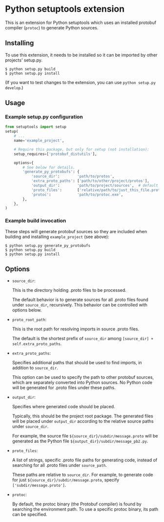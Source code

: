 # Python setuptools extension

This is an extension for Python setuptools which uses an installed protobuf
compiler (`protoc`) to generate Python sources.

## Installing

To use this extension, it needs to be installed so it can be imported by other
projects' setup.py.

```shell
$ python setup.py build
$ python setup.py install
```

(If you want to test changes to the extension, you can use `python setup.py
develop`.)

## Usage

### Example setup.py configuration

```python
from setuptools import setup
setup(
    # ...
    name='example_project',

    # Require this package, but only for setup (not installation):
    setup_requires=['protobuf_distutils'],

    options={
        # See below for details.
        'generate_py_protobufs': {
            'source_dir':        'path/to/protos',
            'extra_proto_paths': ['path/to/other/project/protos'],
            'output_dir':        'path/to/project/sources',  # default '.'
            'proto_files':       ['relative/path/to/just_this_file.proto'],
            'protoc':            'path/to/protoc.exe',
        },
    },
)
```

### Example build invocation

These steps will generate protobuf sources so they are included when building
and installing `example_project` (see above):

```shell
$ python setup.py generate_py_protobufs
$ python setup.py build
$ python setup.py install
```

## Options

- `source_dir`:

  This is the directory holding .proto files to be processed.

  The default behavior is to generate sources for all .proto files found under
  `source_dir`, recursively. This behavior can be controlled with options below.

- `proto_root_path`:

  This is the root path for resolving imports in source .proto files.

  The default is the shortest prefix of `source_dir` among `[source_dir] +
  self.extra_proto_paths`.

- `extra_proto_paths`:

  Specifies additional paths that should be used to find imports, in
  addition to `source_dir`.

  This option can be used to specify the path to other protobuf sources,
  which are separately converted into Python sources.  No Python code will
  be generated for .proto files under these paths.

- `output_dir`:

  Specifies where generated code should be placed.

  Typically, this should be the project root package. The generated files
  will be placed under `output_dir` according to the relative source paths
  under `source_dir`.

  For example, the source file `${source_dir}/subdir/message.proto`
  will be generated as the Python file `${output_dir}/subdir/message_pb2.py`.

- `proto_files`:

  A list of strings, specific .proto file paths for generating code, instead of
  searching for all .proto files under `source_path`.

  These paths are relative to `source_dir`. For example, to generate code
  for just `${source_dir}/subdir/message.proto`, specify
  `['subdir/message.proto']`.

- `protoc`:

  By default, the protoc binary (the Protobuf compiler) is found by
  searching the environment path. To use a specific protoc binary, its
  path can be specified.
